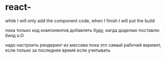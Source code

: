 # react-
while I will only add the component code, when I finish I will put the build

пока только код компонентов добавлять буду, кагда доделаю поставлю билд о.О


надо настроить рендеринг из массива
пока это  самый рабочий вариант, если только за последнее время если учитывать
